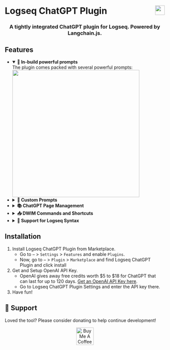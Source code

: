 # Logseq ChatGPT Plugin [<img align="right" src="https://cdn.buymeacoffee.com/buttons/v2/default-orange.png" height="30"/>](https://www.buymeacoffee.com/debanjandhar12)

<h3 align="center">A tightly integrated ChatGPT plugin for Logseq. Powered by Langchain.js.</h3>

## Features
<ul><li>
<details open>
  <summary><b>🚀 In-build powerful prompts</b></summary>
  <div>
   The plugin comes packed with several powerful prompts:
   <img src='https://user-images.githubusercontent.com/49021233/230309525-837f62f9-baaf-4eff-9729-51ca062db046.gif' height='400' /> <br/>
  </div>
</details></li><li>
<details>
  <summary><b>🚀 Custom Prompts</b></summary>
  <div>
   The plugin provides GUI for custom prompt creation. The custom prompts can use langchain.js tools like Web Browser, Zapier, and even external custom API Endpoints 😲.<br/>
    <img src='https://github.com/debanjandhar12/logseq-chatgpt-plugin/assets/49021233/c770ed24-0744-46af-9ef0-549a0d8eaca5.gif' height='400' /> <br/>
  </div>
</details></li><li>
<details>
  <summary><b>📚 ChatGPT Page Management</b></summary>
  <div>
   <img src='https://user-images.githubusercontent.com/49021233/226954450-230185c7-f9ea-4a8f-bda1-0d29cf550ba4.gif' height='400' />
  </div>
</details></li><li>
<details>
  <summary><b>📥 DWIM Commands and Shortcuts</b></summary>
  <div>
      The plugin has the following <i><b>D</b>o <b>W</b>hat <b>I</b> <b>M</b>ean (DWIM)</i> commands:
      <ul>
          <li><b>Ask ChatGPT -</b> This will call chatgpt API when the user is inside ChatGPT page. Otherwise, it creates a new chatgpt page with prompt from selected blocks or an empty chatgpt page incase no blocks are selected.</li>
          <li><b>Create ChatGPT page -</b> This will create a new chatgpt page with prompt from selected blocks or an empty chatgpt page incase no blocks are selected. Useful only when you want to create chatgpt page from another chatgpt page.</li>
          <li><b>Show ChatGPT Page List -</b> Opens the ChatGPT Page list dialog.</li>
      </ul>
      <br/>
      By default, there are following keyboard shortcuts for the above commands:
      <ul>
          <li><kbd>cmd/ctrl</kbd>+<kbd>shift</kbd>+<kbd>/</kbd> - Ask ChatGPT</li>
          <li><kbd>cmd/ctrl</kbd>+<kbd>shift</kbd>+<kbd>l</kbd> - Show ChatGPT Page List</li>
      </ul>
      The above shortcuts can be changed from settings.
  </div>
</details></li><li>
<details>
  <summary><b>🐾 Support for Logseq Syntax</b></summary>
  <div>
   THe plugin is built with Logseq in mind. It parses the block refs and block embeds before sending request to ChatGPT. This means you can use block refs and embeds anywhere in your conversation.
   Support for page embeds will be coming soon.<br/>
   Additionally, the plugin sanitizes ChatGPT result using mldocs so that logseq supports rendering the output.<br/>
   <img src='https://github.com/debanjandhar12/logseq-chatgpt-plugin/assets/49021233/042afa23-5219-46eb-8506-4aaadaa5d085.gif' height='400' />
  </div>
</details></li>
</ul>

## Installation
1. Install Logseq ChatGPT Plugin from Marketplace.
   * Go to `⋯` > `Settings` > `Features` and enable `Plugins`.
   * Now, go to `⋯` > `Plugin` > `Marketplace` and find Logseq ChatGPT Plugin and click install
2. Get and Setup OpenAI API Key.
   * OpenAI gives away free credits worth $5 to $18 for ChatGPT that can last for up to 120 days. [Get an OpenAI API Key here](https://openai.com/api/).
   * Go to Logseq ChatGPT Plugin Settings and enter the API key there.
3. Have fun!

## 🙏 Support
Loved the tool? Please consider donating to help continue development!<br/>
<p align="center">
<a href="https://www.buymeacoffee.com/debanjandhar12" target="_blank"><img src="https://cdn.buymeacoffee.com/buttons/v2/default-orange.png" alt="Buy Me A Coffee" height="55" style="border-radius:1px" />
</p>
